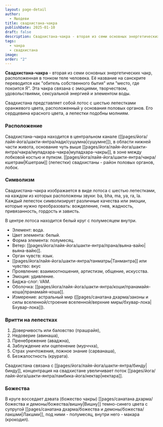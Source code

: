 ```yaml
---
layout: page-detail
author:
  - Яшодеви
title: свадхистана-чакра
publishDate: 2025-01-10
draft: false
description: Свадхистана-чакра - вторая из семи основных энергетических чакр, расположенная в тонком теле человека. Её название на санскрите переводится как "обитель собственного бытия" или "место, где покоится Я". Эта чакра связана с эмоциями, творчеством, удовольствиями, сексуальной энергией и элементом воды.
tags:
  - чакра
  - свадхистана
image: 
order: "2"
---
```

**Свадхистана-чакра** - вторая из семи основных энергетических чакр, расположенная в тонком теле человека. Её название на санскрите переводится как "обитель собственного бытия" или "место, где покоится Я". Эта чакра связана с эмоциями, творчеством, удовольствиями, сексуальной энергией и элементом воды. 

Свадхистана представляет собой лотос с шестью лепестками оранжевого цвета, расположенный у основания половых органов. Его сердцевина красного цвета, а лепестки подобны молниям. 

### Расположение

Свадхистана-чакра находится в центральном канале ([[pages/йога/лайя-йога/шакти-янтра/нади/сушумна|сушумне]]), в области нижней части живота, основание чуть выше [[pages/йога/лайя-йога/шакти-янтра/чакра/муладхара-чакра|муладхара-чакры]], в зоне между лобковой костью и пупком. [[pages/йога/лайя-йога/шакти-янтра/чакра/кшетрам|Кшетрам]] (лепестки) свадхистаны - район половых органов, лобок. 

### Символизм

Свадхистана-чакра изображается в виде лотоса с шестью лепестками, на каждом из которых расположены звуки: ba, bha, ma, ya, ra, la. Каждый лепесток символизирует различные качества или эмоции, которые нужно преобразовать: вожделение, гнев, жадность, привязанность, гордость и зависть.

В центре лотоса находится белый круг с полумесяцем внутри.

- Элемент: вода. 
- Цвет элемента: белый. 
- Форма элемента: полумесяц. 
- Ветер: [[pages/йога/лайя-йога/шакти-янтра/прана/вьяна-вайю|вьяна-вайю]].
- Орган чувств: язык. 
- [[pages/йога/лайя-йога/шакти-янтра/танматры|Танмантра]] или чувство: вкус
- Проявление: взаимоотношения, артистизм, общение, искусства. 
- Эмоция: удивление. 
- Биджа-слог: VAM. 
- Оболочка: [[pages/йога/лайя-йога/шакти-янтра/коши/пранамайя-коша|пранамайя-коша]]. 
- Измерение: астральный мир ([[pages/санатана дхарма/законы и силы вселенной/строение вселенной/верхние миры/бхувар-лока|Бхувар-лока]]). 
### Вритти на лепестках 
1. Доверчивость или баловство (прашрайя), 
2. Недоверие (авинаша), 
3. Пренебрежение (аваджна), 
4. Заблуждение или оцепенение (мурччха), 
5. Страх уничтожения, ложное знание (сарванаша), 
6. Безжалостность (крурата). 

Свадхистана связана с [[pages/йога/лайя-йога/шакти-янтра/бинду|бинду]], концентрация на свадхистане увеличивает поток [[pages/йога/лайя-йога/шакти-янтра/ламбика-йога/нектар|нектара]]. 

### Божества
 
 В круге восседает дэвата (божество чакры) [[pages/санатана дхарма/божества и демоны/божества/вишну|Вишну]] темно-синего цвета с супругой [[pages/санатана дхарма/божества и демоны/божества/лакшми|Лакшми]], под ними - полумесяц, внутри него - макара (крокодил).